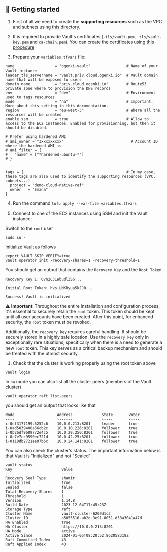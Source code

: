 ## 🚀 Getting started


1. First of all we need to create the **supporting resources** such as the VPC and subnets using [this directory](../../../network/).

2. It is required to provide Vault's certificates (`.tls/vault.pem`, `.tls/vault-key.pem` and `ca-chain.pem`). You can create the certificates using [this procedure](pki_requirements.md)

3. Prepare your `variables.tfvars` file:

```hcl
name                  = "ogenki-vault"                # Name of your Vault instance
leader_tls_servername = "vault.priv.cloud.ogenki.io"  # Vault domain name that will be exposed to users
domain_name           = "priv.cloud.ogenki.io"        # Route53 private zone where to provision the DNS records
env                   = "dev"                         # Environment used to tags resources
mode                  = "ha"                          # Important: More about this setting in this documentation.
region                = "eu-west-3"                   # Where all the resources will be created
enable_ssm            = true                          # Allow to access to the EC2 instances. Enabled for provisionning, but then it should be disabled.

# Prefer using hardened AMI
# ami_owner = "3xxxxxxxxx"                              # Account ID where the hardened AMI is
# ami_filter = {
#   "name" = ["*hardened-ubuntu-*"]
# }


tags = {                                              # In my case, these tags are also used to identify the supporting resources (VPC, subnets...)
  project = "demo-cloud-native-ref"
  owner   = "Smana"
}
```

4. Run the command `tofu apply --var-file variables.tfvars`

5. Connect to one of the EC2 instances using SSM and init the Vault instance:

Switch to the `root` user
```console
sudo su -
```

Initialize Vault as follows

```console
export VAULT_SKIP_VERIFY=true
vault operator init -recovery-shares=1 -recovery-threshold=1
```

You should get an output that contains the `Recovery Key` and the `Root Token`
```console
Recovery Key 1: 0vn2C31WbudlZS6...

Initial Root Token: hvs.LMKRyua5kJJ8...

Success! Vault is initialized
```

⚠️ **Important**: Throughout the entire installation and configuration process, it's essential to securely retain the `root` token. This token should be kept until all user accounts have been created. After this point, for enhanced security, the `root` token must be revoked.

Additionally, the `recovery key` requires careful handling. It should be securely stored in a highly safe location. Use the `recovery key` only in exceptionally rare situations, specifically when there is a need to generate a new `root` token. This key serves as a critical backup mechanism and should be treated with the utmost security.

1. Check that the cluster is working properly using the root token above

```console
vault login
```

In `ha` mode you can also list all the cluster peers (members of the Vault cluster)

```console
vault operator raft list-peers
```

you should get an output that looks like that
```console
Node                   Address             State       Voter
----                   -------             -----       -----
i-0ef3177199c5252c6    10.0.0.213:8201     leader      true
i-0ad5039408a66cb2c    10.0.10.226:8201    follower    true
i-0b26df9b89772e4c5    10.0.29.250:8201    follower    true
i-0c7e7cc9590ec721d    10.0.42.25:8201     follower    true
i-0118db2721ee07b6c    10.0.24.141:8201    follower    true
```

You can also check the cluster's status. The important information below is that Vault is "Initialized" and not "Sealed".
```console
vault status
Key                      Value
---                      -----
Recovery Seal Type       shamir
Initialized              true
Sealed                   false
Total Recovery Shares    1
Threshold                1
Version                  1.14.8
Build Date               2023-12-04T17:45:23Z
Storage Type             raft
Cluster Name             vault-cluster-6209d1c3
Cluster ID               a5055510-ab2d-3e91-8051-d58a3041a47d
HA Enabled               true
HA Cluster               https://10.0.0.213:8201
HA Mode                  active
Active Since             2024-01-05T08:20:52.862058318Z
Raft Committed Index     43
Raft Applied Index       43
```
